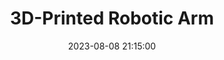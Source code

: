 ---
layout: inner
position: left
title: '3D-Printed Robotic Arm'
date: 2023-08-08 21:15:00
categories: development design
tags: Individual ROS Arduino 3D-Printing Summer&nbsp2023
#featured_image: 
featured_video: https://www.youtube.com/embed/HfVTpcS2ZB8
project_link: 'https://github.com/RobertFromTX/three_DOF_robotic_arm_ws'
button_icon: 'flask'
button_text: 'Visit Project'
lead_text: "3 DOF Robotic Arm controllable with Arduino or ROS."
---